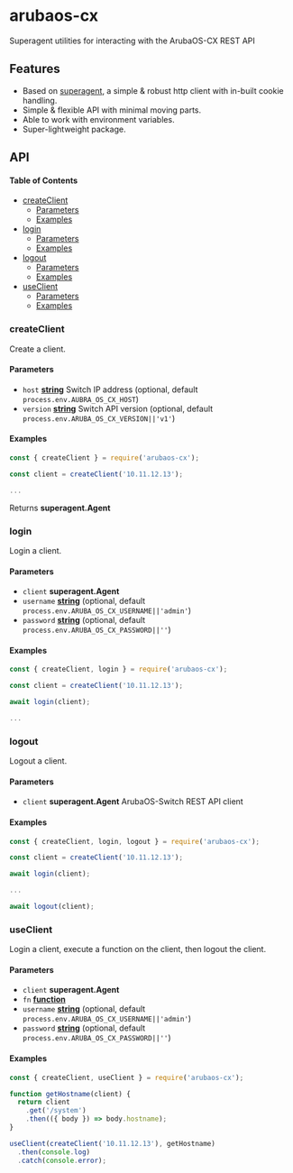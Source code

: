 # arubaos-cx

Superagent utilities for interacting with the ArubaOS-CX REST API

## Features

-   Based on [superagent](https://www.npmjs.com/package/superagent), a simple & robust http client with in-built cookie handling.
-   Simple & flexible API with minimal moving parts.
-   Able to work with environment variables.
-   Super-lightweight package.

## API

<!-- Generated by documentation.js. Update this documentation by updating the source code. -->

#### Table of Contents

-   [createClient](#createclient)
    -   [Parameters](#parameters)
    -   [Examples](#examples)
-   [login](#login)
    -   [Parameters](#parameters-1)
    -   [Examples](#examples-1)
-   [logout](#logout)
    -   [Parameters](#parameters-2)
    -   [Examples](#examples-2)
-   [useClient](#useclient)
    -   [Parameters](#parameters-3)
    -   [Examples](#examples-3)

### createClient

Create a client.

#### Parameters

-   `host` **[string](https://developer.mozilla.org/docs/Web/JavaScript/Reference/Global_Objects/String)** Switch IP address (optional, default `process.env.AUBRA_OS_CX_HOST`)
-   `version` **[string](https://developer.mozilla.org/docs/Web/JavaScript/Reference/Global_Objects/String)** Switch API version (optional, default `process.env.ARUBA_OS_CX_VERSION||'v1'`)

#### Examples

```javascript
const { createClient } = require('arubaos-cx');

const client = createClient('10.11.12.13');

...
```

Returns **superagent.Agent** 

### login

Login a client.

#### Parameters

-   `client` **superagent.Agent** 
-   `username` **[string](https://developer.mozilla.org/docs/Web/JavaScript/Reference/Global_Objects/String)**  (optional, default `process.env.ARUBA_OS_CX_USERNAME||'admin'`)
-   `password` **[string](https://developer.mozilla.org/docs/Web/JavaScript/Reference/Global_Objects/String)**  (optional, default `process.env.ARUBA_OS_CX_PASSWORD||''`)

#### Examples

```javascript
const { createClient, login } = require('arubaos-cx');

const client = createClient('10.11.12.13');

await login(client);

...
```

### logout

Logout a client.

#### Parameters

-   `client` **superagent.Agent** ArubaOS-Switch REST API client

#### Examples

```javascript
const { createClient, login, logout } = require('arubaos-cx');

const client = createClient('10.11.12.13');

await login(client);

...

await logout(client);
```

### useClient

Login a client, execute a function on the client, then logout the client.

#### Parameters

-   `client` **superagent.Agent** 
-   `fn` **[function](https://developer.mozilla.org/docs/Web/JavaScript/Reference/Statements/function)** 
-   `username` **[string](https://developer.mozilla.org/docs/Web/JavaScript/Reference/Global_Objects/String)**  (optional, default `process.env.ARUBA_OS_CX_USERNAME||'admin'`)
-   `password` **[string](https://developer.mozilla.org/docs/Web/JavaScript/Reference/Global_Objects/String)**  (optional, default `process.env.ARUBA_OS_CX_PASSWORD||''`)

#### Examples

```javascript
const { createClient, useClient } = require('arubaos-cx');

function getHostname(client) {
  return client
    .get('/system')
    .then(({ body }) => body.hostname);
}

useClient(createClient('10.11.12.13'), getHostname)
  .then(console.log)
  .catch(console.error);
```
